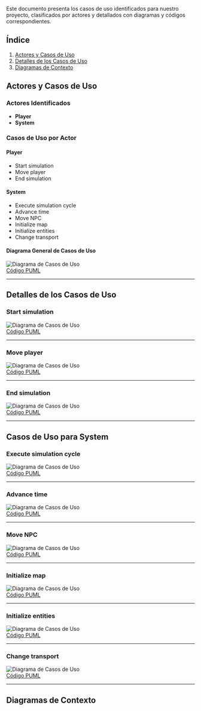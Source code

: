 Este documento presenta los casos de uso identificados para nuestro proyecto, clasificados por actores y detallados con diagramas y códigos correspondientes.

## Índice
1. [Actores y Casos de Uso](#actores-y-casos-de-uso)
2. [Detalles de los Casos de Uso](#detalles-de-los-casos-de-uso)
3. [Diagramas de Contexto](#diagramas-de-contexto)

## Actores y Casos de Uso

### Actores Identificados
- **Player**
- **System**

### Casos de Uso por Actor
#### Player
- Start simulation
- Move player
- End simulation

#### System
- Execute simulation cycle
- Advance time
- Move NPC
- Initialize map
- Initialize entities
- Change transport

#### Diagrama General de Casos de Uso
![Diagrama de Casos de Uso](../images/DiagramaDeCasosDeUso.svg)  
[Código PUML](../modelosUML/diagramaCasosDeUso.puml)

---

## Detalles de los Casos de Uso

### Start simulation
![Diagrama de Casos de Uso](../images/detalleCasosDeUso/StartSimulation.svg)  
[Código PUML](../casosDeUso/detalleDeCasosDeUso/startSimulation.puml)

---
### Move player
![Diagrama de Casos de Uso](../images/detalleCasosDeUso/MovePlayer.svg)  
[Código PUML](../casosDeUso/detalleDeCasosDeUso/movePlayer.puml)

---

### End simulation
![Diagrama de Casos de Uso](../images/detalleCasosDeUso/EndSimulation.svg)  
[Código PUML](../casosDeUso/detalleDeCasosDeUso/endSimulation.puml)

---

## Casos de Uso para System
### Execute simulation cycle
![Diagrama de Casos de Uso](../images/detalleCasosDeUso/ExecuteSimulationCycle.svg)  
[Código PUML](../casosDeUso/detalleDeCasosDeUso/executeSimulationCircle.puml)

---

### Advance time
![Diagrama de Casos de Uso](../images/detalleCasosDeUso/AdvanceTime.svg)  
[Código PUML](../casosDeUso/detalleDeCasosDeUso/advanceTime.puml)

---

### Move NPC
![Diagrama de Casos de Uso](../images/detalleCasosDeUso/MoveNPC.svg)  
[Código PUML](../casosDeUso/detalleDeCasosDeUso/moveNPC.puml)

---

### Initialize map
![Diagrama de Casos de Uso](../images/detalleCasosDeUso/InitializeMap.svg)  
[Código PUML](../casosDeUso/detalleDeCasosDeUso/initializeMap.puml)

---

### Initialize entities
![Diagrama de Casos de Uso](../images/detalleCasosDeUso/InitializeEntities.svg)  
[Código PUML](../casosDeUso/detalleDeCasosDeUso/initializeEntities.puml)

---

### Change transport
![Diagrama de Casos de Uso](../images/detalleCasosDeUso/MoveTransport.svg)  
[Código PUML](../casosDeUso/detalleDeCasosDeUso/moveTransport.puml)

---

## Diagramas de Contexto
